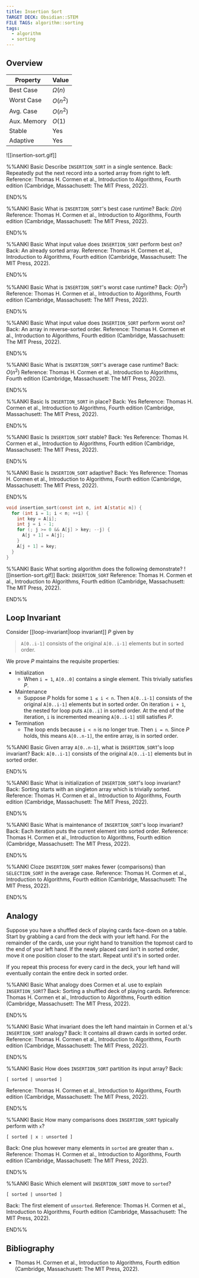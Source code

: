 ```yaml
---
title: Insertion Sort
TARGET DECK: Obsidian::STEM
FILE TAGS: algorithm::sorting
tags:
  - algorithm
  - sorting
---
```


## Overview

Property    | Value
----------- | --------
Best Case   | $\Omega(n)$
Worst Case  | $O(n^2)$
Avg. Case   | $O(n^2)$
Aux. Memory | $O(1)$
Stable      | Yes
Adaptive    | Yes

![[insertion-sort.gif]]

%%ANKI
Basic
Describe `INSERTION_SORT` in a single sentence.
Back: Repeatedly put the next record into a sorted array from right to left.
Reference: Thomas H. Cormen et al., Introduction to Algorithms, Fourth edition (Cambridge, Massachusett: The MIT Press, 2022).
<!--ID: 1707589393194-->
END%%

%%ANKI
Basic
What is `INSERTION_SORT`'s best case runtime?
Back: $\Omega(n)$
Reference: Thomas H. Cormen et al., Introduction to Algorithms, Fourth edition (Cambridge, Massachusett: The MIT Press, 2022).
<!--ID: 1706925879541-->
END%%

%%ANKI
Basic
What input value does `INSERTION_SORT` perform best on?
Back: An already sorted array.
Reference: Thomas H. Cormen et al., Introduction to Algorithms, Fourth edition (Cambridge, Massachusett: The MIT Press, 2022).
<!--ID: 1706925921544-->
END%%

%%ANKI
Basic
What is `INSERTION_SORT`'s worst case runtime?
Back: $O(n^2)$
Reference: Thomas H. Cormen et al., Introduction to Algorithms, Fourth edition (Cambridge, Massachusett: The MIT Press, 2022).
<!--ID: 1706926586947-->
END%%

%%ANKI
Basic
What input value does `INSERTION_SORT` perform worst on?
Back: An array in reverse-sorted order.
Reference: Thomas H. Cormen et al., Introduction to Algorithms, Fourth edition (Cambridge, Massachusett: The MIT Press, 2022).
<!--ID: 1706926586951-->
END%%

%%ANKI
Basic
What is `INSERTION_SORT`'s average case runtime?
Back: $O(n^2)$
Reference: Thomas H. Cormen et al., Introduction to Algorithms, Fourth edition (Cambridge, Massachusett: The MIT Press, 2022).
<!--ID: 1707329732933-->
END%%

%%ANKI
Basic
Is `INSERTION_SORT` in place?
Back: Yes
Reference: Thomas H. Cormen et al., Introduction to Algorithms, Fourth edition (Cambridge, Massachusett: The MIT Press, 2022).
<!--ID: 1706926586955-->
END%%

%%ANKI
Basic
Is `INSERTION_SORT` stable?
Back: Yes
Reference: Thomas H. Cormen et al., Introduction to Algorithms, Fourth edition (Cambridge, Massachusett: The MIT Press, 2022).
<!--ID: 1706926586959-->
END%%

%%ANKI
Basic
Is `INSERTION_SORT` adaptive?
Back: Yes
Reference: Thomas H. Cormen et al., Introduction to Algorithms, Fourth edition (Cambridge, Massachusett: The MIT Press, 2022).
<!--ID: 1707504634779-->
END%%

```c
void insertion_sort(const int n, int A[static n]) {
  for (int i = 1; i < n; ++i) {
	int key = A[i];
	int j = i - 1;
	for (; j >= 0 && A[j] > key; --j) {
	  A[j + 1] = A[j];
	}
	A[j + 1] = key;
  }
}
```

%%ANKI
Basic
What sorting algorithm does the following demonstrate?
![[insertion-sort.gif]]
Back: `INSERTION_SORT`
Reference: Thomas H. Cormen et al., Introduction to Algorithms, Fourth edition (Cambridge, Massachusett: The MIT Press, 2022).
<!--ID: 1707400559085-->
END%%

## Loop Invariant

Consider [[loop-invariant|loop invariant]] $P$ given by

> `A[0..i-1]` consists of the original `A[0..i-1]` elements but in sorted order.

We prove $P$ maintains the requisite properties:

* Initialization
	* When `i = 1`, `A[0..0]` contains a single element. This trivially satisfies $P$.
* Maintenance
	* Suppose $P$ holds for some `1 ≤ i < n`. Then `A[0..i-1]` consists of the original `A[0..i-1]` elements but in sorted order. On iteration `i + 1`, the nested for loop puts `A[0..i]` in sorted order. At the end of the iteration, `i` is incremented meaning `A[0..i-1]` still satisfies $P$.
* Termination
	* The loop ends because `i < n` is no longer true. Then `i = n`. Since $P$ holds, this means `A[0..n-1]`, the entire array, is in sorted order.

%%ANKI
Basic
Given array `A[0..n-1]`, what is `INSERTION_SORT`'s loop invariant?
Back: `A[0..i-1]` consists of the original `A[0..i-1]` elements but in sorted order.
<!--ID: 1707332638371-->
END%%

%%ANKI
Basic
What is initialization of `INSERTION_SORT`'s loop invariant?
Back: Sorting starts with an singleton array which is trivially sorted.
Reference: Thomas H. Cormen et al., Introduction to Algorithms, Fourth edition (Cambridge, Massachusett: The MIT Press, 2022).
<!--ID: 1707332638373-->
END%%

%%ANKI
Basic
What is maintenance of `INSERTION_SORT`'s loop invariant?
Back: Each iteration puts the current element into sorted order.
Reference: Thomas H. Cormen et al., Introduction to Algorithms, Fourth edition (Cambridge, Massachusett: The MIT Press, 2022).
<!--ID: 1707332638375-->
END%%

%%ANKI
Cloze
`INSERTION_SORT` makes fewer {comparisons} than `SELECTION_SORT` in the average case.
Reference: Thomas H. Cormen et al., Introduction to Algorithms, Fourth edition (Cambridge, Massachusett: The MIT Press, 2022).
<!--ID: 1708002185982-->
END%%

## Analogy

Suppose you have a shuffled deck of playing cards face-down on a table. Start by grabbing a card from the deck with your left hand. For the remainder of the cards, use your right hand to transition the topmost card to the end of your left hand. If the newly placed card isn't in sorted order, move it one position closer to the start. Repeat until it's in sorted order.

If you repeat this process for every card in the deck, your left hand will eventually contain the entire deck in sorted order.

%%ANKI
Basic
What analogy does Cormen et al. use to explain `INSERTION_SORT`?
Back: Sorting a shuffled deck of playing cards.
Reference: Thomas H. Cormen et al., Introduction to Algorithms, Fourth edition (Cambridge, Massachusett: The MIT Press, 2022).
<!--ID: 1706927594729-->
END%%

%%ANKI
Basic
What invariant does the left hand maintain in Cormen et al.'s `INSERTION_SORT` analogy?
Back: It contains all drawn cards in sorted order.
Reference: Thomas H. Cormen et al., Introduction to Algorithms, Fourth edition (Cambridge, Massachusett: The MIT Press, 2022).
<!--ID: 1706927594732-->
END%%

%%ANKI
Basic
How does `INSERTION_SORT` partition its input array?
Back:
```
[ sorted | unsorted ]
```
Reference: Thomas H. Cormen et al., Introduction to Algorithms, Fourth edition (Cambridge, Massachusett: The MIT Press, 2022).
<!--ID: 1707399790957-->
END%%

%%ANKI
Basic
How many comparisons does `INSERTION_SORT` typically perform with `x`?
```
[ sorted | x : unsorted ]
```
Back: One plus however many elements in `sorted` are greater than `x`.
Reference: Thomas H. Cormen et al., Introduction to Algorithms, Fourth edition (Cambridge, Massachusett: The MIT Press, 2022).
<!--ID: 1707399790958-->
END%%

%%ANKI
Basic
Which element will `INSERTION_SORT` move to `sorted`?
```
[ sorted | unsorted ]
```
Back: The first element of `unsorted`.
Reference: Thomas H. Cormen et al., Introduction to Algorithms, Fourth edition (Cambridge, Massachusett: The MIT Press, 2022).
<!--ID: 1707399790960-->
END%%

## Bibliography

* Thomas H. Cormen et al., Introduction to Algorithms, Fourth edition (Cambridge, Massachusett: The MIT Press, 2022).
